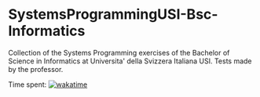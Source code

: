 # SystemsProgrammingUSI-Bsc-Informatics
Collection of the Systems Programming exercises of the Bachelor of Science in Informatics at Universita' della Svizzera Italiana USI. Tests made by the professor.

Time spent:
[![wakatime](https://wakatime.com/badge/user/8f0b6ae6-aaa7-4fb9-bf07-d5f8d7a34786/project/46a916f3-4f5b-4993-b4ca-e90debab0a02.svg)](https://wakatime.com/badge/user/8f0b6ae6-aaa7-4fb9-bf07-d5f8d7a34786/project/46a916f3-4f5b-4993-b4ca-e90debab0a02)
